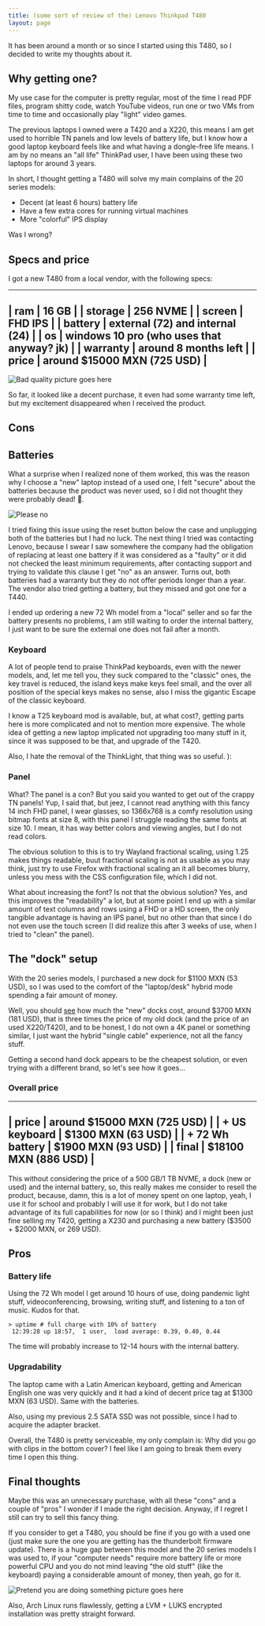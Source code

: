 ```yaml
---
title: (some sort of review of the) Lenovo Thinkpad T480
layout: page
---
```


It has been around a month or so since I started using this T480, so I decided to write my thoughts about it.

## Why getting one?

My use case for the computer is pretty regular, most of the time I read PDF files, program shitty code, watch YouTube videos, run one or two VMs from time to time and occasionally play "light" video games.

The previous laptops I owned were a T420 and a X220, this means I am get used to horrible TN panels and low levels of battery life, but I know how a good laptop keyboard feels like and what having a dongle-free life means. I am by no means an "all life" ThinkPad user, I have been using these two laptops for around 3 years.

In short, I thought getting a T480 will solve my main complains of the 20 series models:

- Decent (at least 6 hours) battery life
- Have a few extra cores for running virtual machines
- More "colorful" IPS display

Was I wrong?

## Specs and price

I got a new T480 from a local vendor, with the following specs:

---
| ram      | 16 GB    |
| storage  | 256 NVME |
| screen   | FHD IPS  |
| battery  | external (72) and internal (24)           |
| os       | windows 10 pro (who uses that anyway? jk) |
| warranty | around 8 months left                      |
| price    | around $15000 MXN (725 USD)               |
---

![Bad quality picture goes here](/assets/t480-1.jpg)

So far, it looked like a decent purchase, it even had some warranty time left, but my excitement disappeared when I received the product.

## Cons

## Batteries

What a surprise when I realized none of them worked, this was the reason why I choose a "new" laptop instead of a used one, I felt "secure" about the batteries because the product was never used, so I did not thought they were probably dead! 🤦.

![Please no](/assets/t480-2.jpg)

I tried fixing this issue using the reset button below the case and unplugging both of the batteries but I had no luck. The next thing I tried was contacting Lenovo, because I swear I saw somewhere the company had the obligation of replacing at least one battery if it was considered as a "faulty" or it did not checked the least minimum requirements, after contacting support and trying to validate this clause I get "no" as an answer. Turns out, both batteries had a warranty but they do not offer periods longer than a year. The vendor also tried getting a battery, but they missed and got one for a T440.

I ended up ordering a new 72 Wh model from a "local" seller and so far the battery presents no problems, I am still waiting to order the internal battery, I just want to be sure the external one does not fail after a month.

### Keyboard

A lot of people tend to praise ThinkPad keyboards, even with the newer models, and, let me tell you, they suck compared to the "classic" ones, the key travel is reduced, the island keys make keys feel small, and the over all position of the special keys makes no sense, also I miss the gigantic Escape of the classic keyboard.

I know a T25 keyboard mod is available, but, at what cost?, getting parts here is more complicated and not to mention more expensive. The whole idea of getting a new laptop implicated not upgrading too many stuff in it, since it was supposed to be that, and upgrade of the T420.

Also, I hate the removal of the ThinkLight, that thing was so useful. ):

### Panel

What? The panel is a con? But you said you wanted to get out of the crappy TN panels! Yup, I said that, but jeez, I cannot read anything with this fancy 14 inch FHD panel, I wear glasses, so 1366x768 is a comfy resolution using bitmap fonts at size 8, with this panel I struggle reading the same fonts at size 10. I mean, it has way better colors and viewing angles, but I do not read colors.

The obvious solution to this is to try Wayland fractional scaling, using 1.25 makes things readable, buut fractional scaling is not as usable as you may think, just try to use Firefox with fractional scaling an it all becomes blurry, unless you mess with the CSS configuration file, which I did not.

What about increasing the font? Is not that the obvious solution? Yes, and this improves the "readability" a lot, but at some point I end up with a similar amount of text columns and rows using a FHD or a HD screen, the only tangible advantage is having an IPS panel, but no other than that since I do not even use the touch screen (I did realize this after 3 weeks of use, when I tried to "clean" the panel).

## The "dock" setup

With the 20 series models, I purchased a new dock for $1100 MXN (53 USD), so I was used to the comfort of the "laptop/desk" hybrid mode spending a fair amount of money.

Well, you should [see](https://www.lenovo.com/mx/es/accessories-and-monitors/docking/usb-docks-universal-cable-docks/TP-Hybrid-USB-C-Dock-US/p/40AF0135US) how much the "new" docks cost, around $3700 MXN (181 USD), that is three times the price of my old dock (and the price of an used X220/T420), and to be honest, I do not own a 4K panel or something similar, I just want the hybrid "single cable" experience, not all the fancy stuff.

Getting a second hand dock appears to be the cheapest solution, or even trying with a different brand, so let's see how it goes...

### Overall price

---
| price           | around $15000 MXN (725 USD) |
| + US keyboard   | $1300 MXN (63 USD)  |
| + 72 Wh battery | $1900 MXN (93 USD)  |
| final           | $18100 MXN (886 USD) |
---

This without considering the price of a 500 GB/1 TB NVME, a dock (new or used) and the internal battery, so, this really makes me consider to resell the product, because, damn, this is a lot of money spent on one laptop, yeah, I use it for school and probably I will use it for work, but I do not take advantage of its full capabilities for now (or so I think) and I might been just fine selling my T420, getting a X230 and purchasing a new battery ($3500 + $2000 MXN, or 269 USD).

## Pros

### Battery life

Using the 72 Wh model I get around 10 hours of use, doing pandemic light stuff, videoconferencing, browsing, writing stuff, and listening to a ton of music. Kudos for that.

```
> uptime # full charge with 10% of battery
 12:39:28 up 18:57,  1 user,  load average: 0.39, 0.40, 0.44
```

The time will probably increase to 12-14 hours with the internal battery.

### Upgradability

The laptop came with a Latin American keyboard, getting and American English one was very quickly and it had a kind of decent price tag at $1300 MXN (63 USD). Same with the batteries.

Also, using my previous 2.5 SATA SSD was not possible, since I had to acquire the adapter bracket.

Overall, the T480 is pretty serviceable, my only complain is: Why did you go with clips in the bottom cover? I feel like I am going to break them every time I open this thing.

## Final thoughts

Maybe this was an unnecessary purchase, with all these "cons" and a couple of "pros" I wonder if I made the right decision. Anyway, if I regret I still can try to sell this fancy thing.

If you consider to get a T480, you should be fine if you go with a used one (just make sure the one you are getting has the thunderbolt firmware update). There is a huge gap between this model and the 20 series models I was used to, if your "computer needs" require more battery life or more powerful CPU and you do not mind leaving "the old stuff" (like the keyboard) paying a considerable amount of money, then yeah, go for it.

![Pretend you are doing something picture goes here](/assets/t480-3.png)

Also, Arch Linux runs flawlessly, getting a LVM + LUKS encrypted installation was pretty straight forward.
